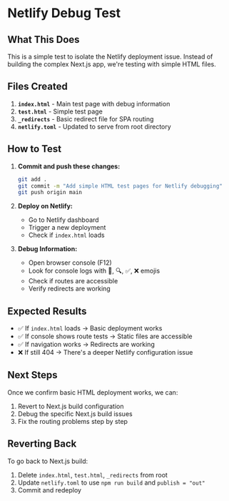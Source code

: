 # Netlify Debug Test

## What This Does

This is a simple test to isolate the Netlify deployment issue. Instead of building the complex Next.js app, we're testing with simple HTML files.

## Files Created

1. **`index.html`** - Main test page with debug information
2. **`test.html`** - Simple test page
3. **`_redirects`** - Basic redirect file for SPA routing
4. **`netlify.toml`** - Updated to serve from root directory

## How to Test

1. **Commit and push these changes:**
   ```bash
   git add .
   git commit -m "Add simple HTML test pages for Netlify debugging"
   git push origin main
   ```

2. **Deploy on Netlify:**
   - Go to Netlify dashboard
   - Trigger a new deployment
   - Check if `index.html` loads

3. **Debug Information:**
   - Open browser console (F12)
   - Look for console logs with 🚀, 🔍, ✅, ❌ emojis
   - Check if routes are accessible
   - Verify redirects are working

## Expected Results

- ✅ If `index.html` loads → Basic deployment works
- ✅ If console shows route tests → Static files are accessible
- ✅ If navigation works → Redirects are working
- ❌ If still 404 → There's a deeper Netlify configuration issue

## Next Steps

Once we confirm basic HTML deployment works, we can:
1. Revert to Next.js build configuration
2. Debug the specific Next.js build issues
3. Fix the routing problems step by step

## Reverting Back

To go back to Next.js build:
1. Delete `index.html`, `test.html`, `_redirects` from root
2. Update `netlify.toml` to use `npm run build` and `publish = "out"`
3. Commit and redeploy

